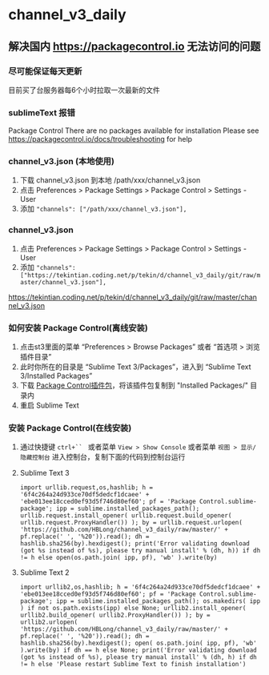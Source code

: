 # channel_v3_daily

## 解决国内 https://packagecontrol.io 无法访问的问题

### 尽可能保证每天更新
目前买了台服务器每6个小时拉取一次最新的文件

### sublimeText 报错
Package Control
There are no packages available for installation
Please see https://packagecontrol.io/docs/troubleshooting for help

### channel_v3.json (本地使用)
1. 下载 channel_v3.json 到本地 /path/xxx/channel_v3.json
2. 点击 Preferences > Package Settings > Package Control > Settings - User
3. 添加 `"channels": ["/path/xxx/channel_v3.json"],`

### channel_v3.json
1. 点击 Preferences > Package Settings > Package Control > Settings - User
2. 添加 `"channels": ["https://tekintian.coding.net/p/tekin/d/channel_v3_daily/git/raw/master/channel_v3.json"],`



https://tekintian.coding.net/p/tekin/d/channel_v3_daily/git/raw/master/channel_v3.json



### 如何安装 Package Control(离线安装)

1. 点击st3里面的菜单 “Preferences > Browse Packages” 或者  “首选项 > 浏览插件目录”
2. 此时你所在的目录是 “Sublime Text 3/Packages”，进入到 “Sublime Text 3/Installed Packages”
3. 下载 [Package Control插件包](https://github.com/HBLong/channel_v3_daily/raw/master/Package%20Control.sublime-package)，将该插件包复制到 "Installed Packages/" 目录内
4. 重启 Sublime Text

### 安装 Package Control(在线安装)
1. 通过快捷键 `ctrl+`` ` 或者菜单 `View > Show Console` 或者菜单 `视图 > 显示/隐藏控制台` 进入控制台，复制下面的代码到控制台运行
2. Sublime Text 3 

    `import urllib.request,os,hashlib; h = '6f4c264a24d933ce70df5dedcf1dcaee' + 'ebe013ee18cced0ef93d5f746d80ef60'; pf = 'Package Control.sublime-package'; ipp = sublime.installed_packages_path(); urllib.request.install_opener( urllib.request.build_opener( urllib.request.ProxyHandler()) ); by = urllib.request.urlopen( 'https://github.com/HBLong/channel_v3_daily/raw/master/' + pf.replace(' ', '%20')).read(); dh = hashlib.sha256(by).hexdigest(); print('Error validating download (got %s instead of %s), please try manual install' % (dh, h)) if dh != h else open(os.path.join( ipp, pf), 'wb' ).write(by)`

3. Sublime Text 2

    `import urllib2,os,hashlib; h = '6f4c264a24d933ce70df5dedcf1dcaee' + 'ebe013ee18cced0ef93d5f746d80ef60'; pf = 'Package Control.sublime-package'; ipp = sublime.installed_packages_path(); os.makedirs( ipp ) if not os.path.exists(ipp) else None; urllib2.install_opener( urllib2.build_opener( urllib2.ProxyHandler()) ); by = urllib2.urlopen( 'https://github.com/HBLong/channel_v3_daily/raw/master/' + pf.replace(' ', '%20')).read(); dh = hashlib.sha256(by).hexdigest(); open( os.path.join( ipp, pf), 'wb' ).write(by) if dh == h else None; print('Error validating download (got %s instead of %s), please try manual install' % (dh, h) if dh != h else 'Please restart Sublime Text to finish installation')`
